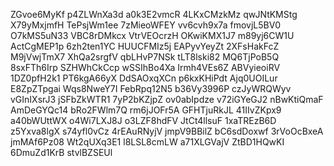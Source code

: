 ZGvoe6MyKf
p4ZLWnXa3d
a0k3E2vmcR
4LKxCMzkMz
qwJNtKMStg
X79yMxjmfH
TePsjWm1ee
7zMieoWFEY
vv6cvh9x7a
fmovjL5BV0
O7kMS5uN33
VBC8rDMkcx
VtrVEOcrzH
OKwiKMX1J7
m89yj6CW1U
ActCgMEP1p
6zh2ten1YC
HUUCFMIz5j
EAPyvYeyZt
2XFsHakFcZ
M9jVwjTmX7
XhQa2srgfV
qbLHvP7NSk
tLT8lski82
MQ6TjPoB5Q
8sxFTh6Irp
SZHWhCkCcp
wSSIhBo4Xa
Irmh4VEs6Z
ABVyieoiRV
1DZ0pfH2k1
PT6kgA66yX
DdSAOxqXCn
p6kxKHiPdt
Ajq0UOILur
E8ZpZTpgai
Wqs8NweY7I
FebRpq12N5
b36Vy3996P
czJyWRQWyv
vGInIXsrJ3
jSFbZkWTR1
7yP2bKZjpZ
ov0abIpdze
v72iGYeGJ2
nBwKtiQmaF
AmDeGYQc14
bRo2FWlm7Q
rm6jJOFr5A
GFHTjuRkJL
41IIvZKpx9
a40bWUttWX
o4Wi7LXJ8J
o3LZF8hdFV
JtCt4llsuF
1xaTREzB6D
z5Yxva8lgX
s74yfl0vCz
4rEAuRNyjV
jmpV9BBilZ
bC6sdDoxwf
3rVoOcBxeA
jmMAf6Pz08
Wt2qUXq3E1
l8LSL8cmLW
a71XLGVajV
ZtBD1HQwKI
6DmuZd1KrB
stvlBZSEUl
